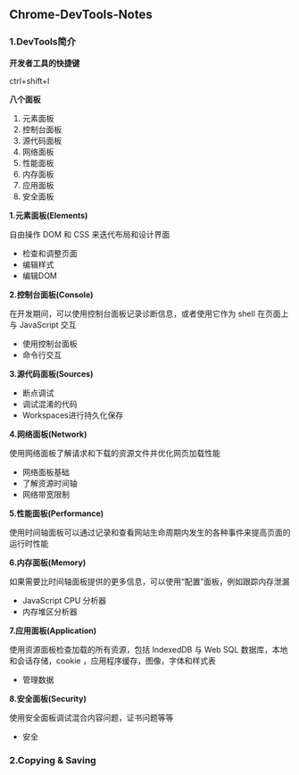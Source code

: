 ## Chrome-DevTools-Notes

### 1.DevTools简介

**开发者工具的快捷键**

ctrl+shift+I

**八个面板**

1. 元素面板
2. 控制台面板
3. 源代码面板
4. 网络面板
5. 性能面板
6. 内存面板
7. 应用面板
8. 安全面板

**1.元素面板(Elements)**

自由操作 DOM 和 CSS 来迭代布局和设计界面

- 检查和调整页面
- 编辑样式
- 编辑DOM

**2.控制台面板(Console)**

在开发期间，可以使用控制台面板记录诊断信息，或者使用它作为 shell 在页面上与 JavaScript 交互

- 使用控制台面板
- 命令行交互

**3.源代码面板(Sources)**

- 断点调试
- 调试混淆的代码
- Workspaces进行持久化保存

**4.网络面板(Network)**

使用网络面板了解请求和下载的资源文件并优化网页加载性能

- 网络面板基础
- 了解资源时间轴
- 网络带宽限制

**5.性能面板(Performance)**

使用时间轴面板可以通过记录和查看网站生命周期内发生的各种事件来提高页面的运行时性能

**6.内存面板(Memory)**

如果需要比时间轴面板提供的更多信息，可以使用“配置”面板，例如跟踪内存泄漏

- JavaScript CPU 分析器
- 内存堆区分析器

**7.应用面板(Application)**

使用资源面板检查加载的所有资源，包括 IndexedDB 与 Web SQL 数据库，本地和会话存储，cookie ，应用程序缓存，图像，字体和样式表

- 管理数据

**8.安全面板(Security)**

使用安全面板调试混合内容问题，证书问题等等

- 安全



### 2.Copying & Saving

